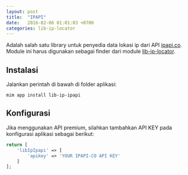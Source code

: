 ```yaml
---
layout: post
title:  "IPAPI"
date:   2016-02-06 01:01:03 +0700
categories: lib-ip-locator
---
```


Adalah salah satu library untuk penyedia data lokasi ip dari API [ipapi.co](https://ipapi.co/). Module ini harus digunakan sebagai finder dari module [lib-ip-locator](https://github.com/getmim/lib-ip-locator).

## Instalasi

Jalankan perintah di bawah di folder aplikasi:

```
mim app install lib-ip-ipapi
```

## Konfigurasi

Jika menggunakan API premium, silahkan tambahkan API KEY pada konfigurasi aplikasi sebagai berikut:

```php
return [
    'libIpIpapi' => [
        'apikey' => 'YOUR IPAPI-CO API KEY'
    ]
];
```